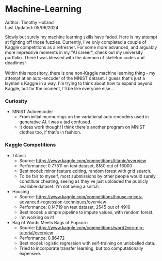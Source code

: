 # Machine-Learning
Author: Timothy Holland \
Last Updated: 05/06/2024

Slowly but surely my machine learning skills have faded. Here is my attempt at fighting off those fuzzies. Currently, I've only completed a couple of Kaggle competitions as a refresher. For some more advanced, and arguably more impressive moments in my "AI career", check out my university portfolio. There I was blessed with the daemon of skeleton codes and deadlines! \
\
Within this repository, there is one non-Kaggle machine learning thing - my attempt at an auto-encoder of the MNIST dataset. I guess that's just a layman's Kaggle in a way. I'm trying to think about how to expand beyond Kaggle, but for the moment, I'll be like everyone else...

### Curiosity

- MNIST Autoencoder
  - From initial murmurings on the variational auto-encoders used in generative AI. I was a tad confused.
  - It does work though! I think there's another program on MNIST clothes too, if that's in fashion.

### Kaggle Competitions

- Titanic
  - Source: https://www.kaggle.com/competitions/titanic/overview
  - Performance: 0.77511 on test dataset, 8180 out of 16000
  - Best model: minor feature editing, random forest with grid search.
  - To be fair to myself, most submissions by other people would surely constitute cheating, seeing as they've just uploaded the publicly available dataset. I'm not being a snitch.
- Housing
  - Source: https://www.kaggle.com/competitions/house-prices-advanced-regression-techniques/overview
  - Performance: 0.14719 on test dataset, 2545 out of 4916
  - Best model: a simple pipeline to impute values, with random forest.
  - I'm working on it!
- Bag of Words Meets Bags of Popcorn
  - Source: https://www.kaggle.com/competitions/word2vec-nlp-tutorial/overview
  - Performance: 0.86472
  - Best model: logistic regression with self-training on unlabelled data.
  - Tried to incorporate transfer learning, but too computationally expensive.
